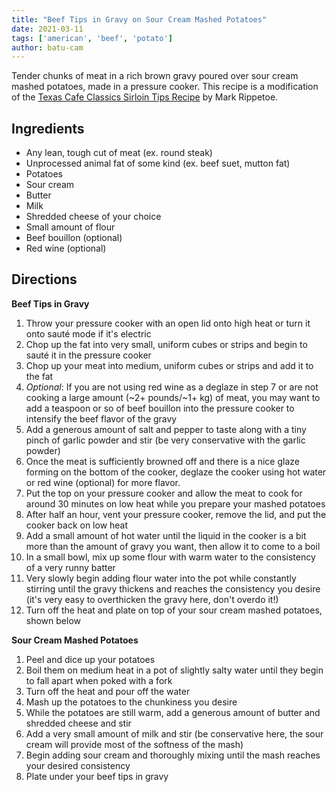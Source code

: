 ```yaml
---
title: "Beef Tips in Gravy on Sour Cream Mashed Potatoes"
date: 2021-03-11
tags: ['american', 'beef', 'potato']
author: batu-cam
---
```


Tender chunks of meat in a rich brown gravy poured over sour cream mashed potatoes, made in a pressure cooker. This
recipe is a modification of the [Texas Cafe Classics Sirloin Tips Recipe](https://youtu.be/91gAm1hBaT4) by Mark
Rippetoe.

## Ingredients

- Any lean, tough cut of meat (ex. round steak)
- Unprocessed animal fat of some kind (ex. beef suet, mutton fat)
- Potatoes
- Sour cream
- Butter
- Milk
- Shredded cheese of your choice
- Small amount of flour
- Beef bouillon (optional)
- Red wine (optional)

## Directions

**Beef Tips in Gravy**

1. Throw your pressure cooker with an open lid onto high heat or turn it onto sauté mode if it's electric
2. Chop up the fat into very small, uniform cubes or strips and begin to sauté it in the pressure cooker
3. Chop up your meat into medium, uniform cubes or strips and add it to the fat
4. _Optional_: If you are not using red wine as a deglaze in step 7 or are not cooking a large amount (~2+ pounds/~1+
   kg) of meat, you may want to add a teaspoon or so of beef bouillon into the pressure cooker to intensify the beef
   flavor of the gravy
5. Add a generous amount of salt and pepper to taste along with a tiny pinch of garlic powder and stir (be very
   conservative with the garlic powder)
6. Once the meat is sufficiently browned off and there is a nice glaze forming on the bottom of the cooker, deglaze the
   cooker using hot water or red wine (optional) for more flavor.
7. Put the top on your pressure cooker and allow the meat to cook for around 30 minutes on low heat while you prepare
   your mashed potatoes
8. After half an hour, vent your pressure cooker, remove the lid, and put the cooker back on low heat
9. Add a small amount of hot water until the liquid in the cooker is a bit more than the amount of gravy you want, then
   allow it to come to a boil
10. In a small bowl, mix up some flour with warm water to the consistency of a very runny batter
11. Very slowly begin adding flour water into the pot while constantly stirring until the gravy thickens and reaches the
    consistency you desire (it's very easy to overthicken the gravy here, don't overdo it!)
12. Turn off the heat and plate on top of your sour cream mashed potatoes, shown below

**Sour Cream Mashed Potatoes**

1. Peel and dice up your potatoes
2. Boil them on medium heat in a pot of slightly salty water until they begin to fall apart when poked with a fork
3. Turn off the heat and pour off the water
4. Mash up the potatoes to the chunkiness you desire
5. While the potatoes are still warm, add a generous amount of butter and shredded cheese and stir
6. Add a very small amount of milk and stir (be conservative here, the sour cream will provide most of the softness of
   the mash)
7. Begin adding sour cream and thoroughly mixing until the mash reaches your desired consistency
8. Plate under your beef tips in gravy
